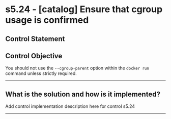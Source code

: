 # s5.24 - \[catalog\] Ensure that cgroup usage is confirmed

## Control Statement

## Control Objective

You should not use the `--cgroup-parent` option within the `docker run` command unless strictly required.

______________________________________________________________________

## What is the solution and how is it implemented?

Add control implementation description here for control s5.24

______________________________________________________________________
